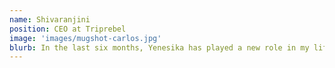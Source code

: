 ```yaml
---
name: Shivaranjini
position: CEO at Triprebel
image: 'images/mugshot-carlos.jpg'
blurb: In the last six months, Yenesika has played a new role in my life - that of a yoga instructor. While I always knew the value of yoga, I was looking for a patient instructor who could help me understand my body and find my rhythm. I’ve long struggled with neck and shoulder pain (perils of my work). Yenesika helps me relieve the pain and tension in my body. She also keeps me on my toes and make me do cardio yoga sometimes (that’s a plus)!
---
```

